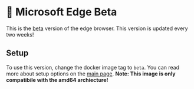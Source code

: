 # 🌊 Microsoft Edge Beta
This is the [beta][msedge-insider] version of the edge browser. This version is updated every two weeks!

## Setup
To use this version, change the docker image tag to `beta`. You can read more about setup options on the [main page][main].
**Note: This image is only compatibile with the amd64 archiecture!**


[msedge-insider]: https://www.microsoft.com/en-us/edge/download/insider
[main]: https://github.com/tibor309/edge/tree/main
